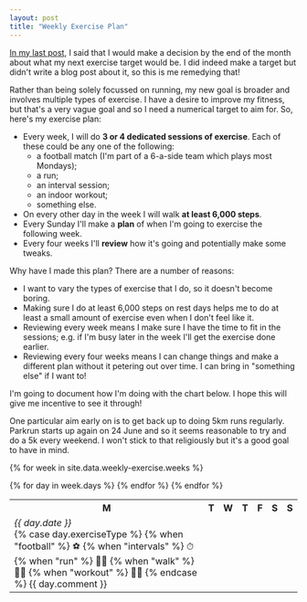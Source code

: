 ```yaml
---
layout: post
title: "Weekly Exercise Plan"
---
```


[In my last post](/2021/05/16/run30/), I said that I would make a decision by the end of the month about what my next exercise target would be. I did indeed make a target but didn't write a blog post about it, so this is me remedying that!

Rather than being solely focussed on running, my new goal is broader and involves multiple types of exercise. I have a desire to improve my fitness, but that's a very vague goal and so I need a numerical target to aim for. So, here's my exercise plan:

- Every week, I will do **3 or 4 dedicated sessions of exercise**. Each of these could be any one of the following:
  - a football match (I'm part of a 6-a-side team which plays most Mondays);
  - a run;
  - an interval session;
  - an indoor workout;
  - something else.
- On every other day in the week I will walk **at least 6,000 steps**.
- Every Sunday I'll make a **plan** of when I'm going to exercise the following week.
- Every four weeks I'll **review** how it's going and potentially make some tweaks.

Why have I made this plan? There are a number of reasons:

- I want to vary the types of exercise that I do, so it doesn't become boring.
- Making sure I do at least 6,000 steps on rest days helps me to do at least a small amount of exercise even when I don't feel like it.
- Reviewing every week means I make sure I have the time to fit in the sessions; e.g. if I'm busy later in the week I'll get the exercise done earlier.
- Reviewing every four weeks means I can change things and make a different plan without it petering out over time. I can bring in "something else" if I want to!

I'm going to document how I'm doing with the chart below. I hope this will give me incentive to see it through!

One particular aim early on is to get back up to doing 5km runs regularly. Parkrun starts up again on 24 June and so it seems reasonable to try and do a 5k every weekend. I won't stick to that religiously but it's a good goal to have in mind.

<table class="table table-striped table-sm table-hover">
  <tr>
    <th>M</th>
    <th>T</th>
    <th>W</th>
    <th>T</th>
    <th>F</th>
    <th>S</th>
    <th>S</th>
  </tr>

  {% for week in site.data.weekly-exercise.weeks %}
    <tr>
      {% for day in week.days %}
        <td>
          <em>
            {{ day.date }}
          </em>
          <br />
          {% case day.exerciseType %}
            {% when "football" %}
              ⚽
            {% when "intervals" %}
              ⏱
            {% when "run" %}
              🏃‍♂️
            {% when "walk" %}
              🚶‍♂️
            {% when "workout" %}
              🏋️‍♂️
          {% endcase %}
          {{ day.comment }}
        </td>
      {% endfor %}
    </tr>
  {% endfor %}
</table>